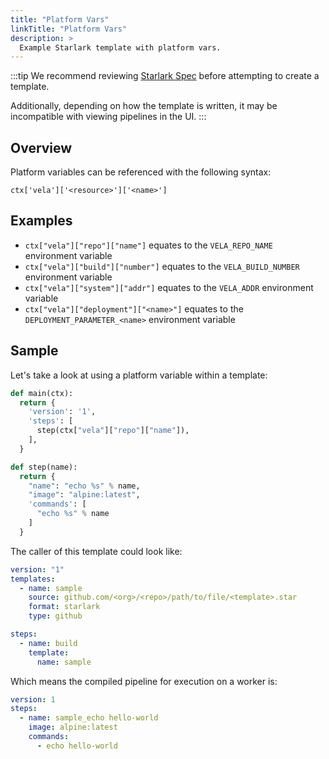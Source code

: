 ```yaml
---
title: "Platform Vars"
linkTitle: "Platform Vars"
description: >
  Example Starlark template with platform vars.
---
```


:::tip
We recommend reviewing [Starlark Spec](https://github.com/bazelbuild/starlark/blob/master/spec.md) before attempting to create a template.

Additionally, depending on how the template is written, it may be incompatible with viewing pipelines in the UI.
:::

## Overview

Platform variables can be referenced with the following syntax:

`ctx['vela']['<resource>']['<name>']`

## Examples

- `ctx["vela"]["repo"]["name"]` equates to the `VELA_REPO_NAME` environment variable
- `ctx["vela"]["build"]["number"]` equates to the `VELA_BUILD_NUMBER` environment variable
- `ctx["vela"]["system"]["addr"]` equates to the `VELA_ADDR` environment variable
- `ctx["vela"]["deployment"]["<name>"]` equates to the `DEPLOYMENT_PARAMETER_<name>` environment variable

## Sample

Let's take a look at using a platform variable within a template:

```python
def main(ctx):
  return {
    'version': '1',
    'steps': [
      step(ctx["vela"]["repo"]["name"]),
    ],
  }

def step(name):
  return {
    "name": "echo %s" % name,
    "image": "alpine:latest",
    'commands': [
      "echo %s" % name
    ]
  }
```

The caller of this template could look like:

```yaml
version: "1"
templates:
  - name: sample
    source: github.com/<org>/<repo>/path/to/file/<template>.star
    format: starlark
    type: github

steps:
  - name: build
    template:
      name: sample
```

Which means the compiled pipeline for execution on a worker is:

```yaml
version: 1
steps:
  - name: sample_echo hello-world
    image: alpine:latest
    commands:
      - echo hello-world
```
